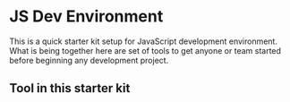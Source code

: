 # JS Dev Environment
This is a quick starter kit setup for JavaScript development environment. What is being together here are set of tools to get anyone or team started before beginning any development project.

## Tool in this starter kit
